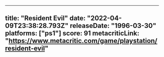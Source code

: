 
---
title: "Resident Evil"
date: "2022-04-09T23:38:28.793Z"
releaseDate: "1996-03-30"
platforms: ["ps1"]
score: 91
metacriticLink: "https://www.metacritic.com/game/playstation/resident-evil"
---
